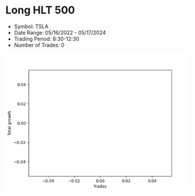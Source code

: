# Long HLT 500 
- Symbol: TSLA
- Date Range: 05/16/2022 - 05/17/2024
- Trading Period: 8:30-12:30
- Number of Trades: 0

![Plot](LongHLT500TSLA.png)














































































































































